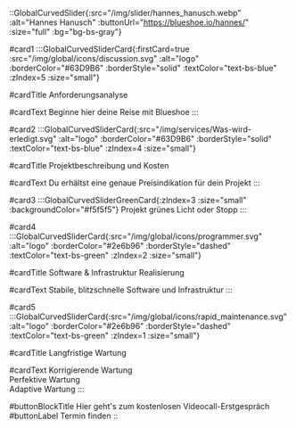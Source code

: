 ::GlobalCurvedSlider{:src="/img/slider/hannes_hanusch.webp" :alt="Hannes Hanusch" :buttonUrl="https://blueshoe.io/hannes/" :size="full" :bg="bg-bs-gray"}

#card1
:::GlobalCurvedSliderCard{:firstCard=true :src="/img/global/icons/discussion.svg" :alt="logo" :borderColor="#63D9B6" :borderStyle="solid" :textColor="text-bs-blue" :zIndex=5 :size="small"}

#cardTitle
Anforderungsanalyse

#cardText
Beginne hier deine Reise mit Blueshoe
:::

#card2
:::GlobalCurvedSliderCard{:src="/img/services/Was-wird-erledigt.svg" :alt="logo" :borderColor="#63D9B6" :borderStyle="solid" :textColor="text-bs-blue" :zIndex=4 :size="small"}

#cardTitle
Projektbeschreibung und Kosten

#cardText
Du erhältst eine genaue Preisindikation für dein Projekt
:::

#card3
:::GlobalCurvedSliderGreenCard{:zIndex=3 :size="small" :backgroundColor="#f5f5f5"}
Projekt grünes Licht oder Stopp
:::

#card4
:::GlobalCurvedSliderCard{:src="/img/global/icons/programmer.svg" :alt="logo" :borderColor="#2e6b96" :borderStyle="dashed" :textColor="text-bs-green" :zIndex=2 :size="small"}

#cardTitle
Software & Infrastruktur Realisierung

#cardText
Stabile, blitzschnelle Software und Infrastruktur
:::

#card5
:::GlobalCurvedSliderCard{:src="/img/global/icons/rapid_maintenance.svg" :alt="logo" :borderColor="#2e6b96" :borderStyle="dashed" :textColor="text-bs-green" :zIndex=1 :size="small"}

#cardTitle
Langfristige Wartung

#cardText
Korrigierende Wartung </br> Perfektive Wartung </br> Adaptive Wartung
:::

#buttonBlockTitle
Hier geht's zum kostenlosen Videocall-Erstgespräch
#buttonLabel
Termin finden
::